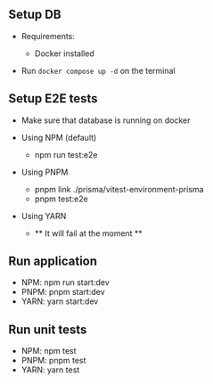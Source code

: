 ## Setup DB

- Requirements:

  - Docker installed

- Run `docker compose up -d` on the terminal

## Setup E2E tests

- Make sure that database is running on docker

- Using NPM (default)

  - npm run test:e2e

- Using PNPM

  - pnpm link ./prisma/vitest-environment-prisma
  - pnpm test:e2e

- Using YARN
  - ** It will fail at the moment **

## Run application

- NPM: npm run start:dev
- PNPM: pnpm start:dev
- YARN: yarn start:dev

## Run unit tests

- NPM: npm test
- PNPM: pnpm test
- YARN: yarn test
